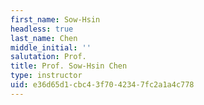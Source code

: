 ```yaml
---
first_name: Sow-Hsin
headless: true
last_name: Chen
middle_initial: ''
salutation: Prof.
title: Prof. Sow-Hsin Chen
type: instructor
uid: e36d65d1-cbc4-3f70-4234-7fc2a1a4c778
---
```

